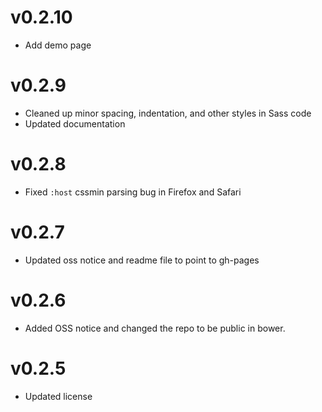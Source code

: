 v0.2.10
=============================
* Add demo page

v0.2.9
=============================
* Cleaned up minor spacing, indentation, and other styles in Sass code
* Updated documentation

v0.2.8
=============================
* Fixed `:host` cssmin parsing bug in Firefox and Safari

v0.2.7
=============================
* Updated oss notice and readme file to point to gh-pages

v0.2.6
=============================
* Added OSS notice and changed the repo to be public in bower.

v0.2.5
=============================
* Updated license
